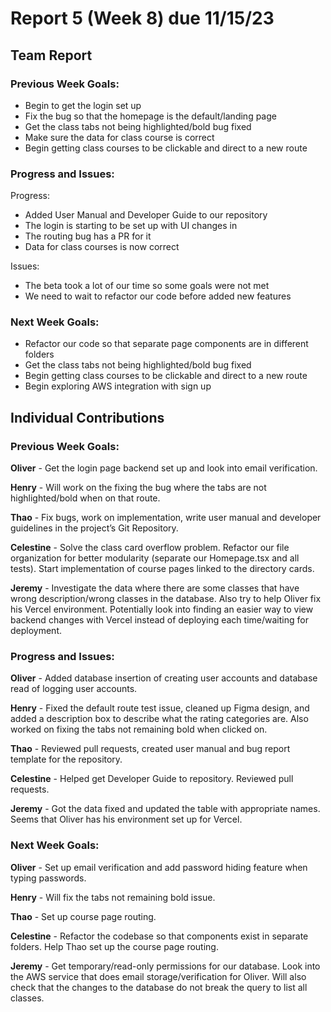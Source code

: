 # Report 5 (Week 8) due 11/15/23

## Team Report

### Previous Week Goals:

- Begin to get the login set up
- Fix the bug so that the homepage is the default/landing page
- Get the class tabs not being highlighted/bold bug fixed
- Make sure the data for class course is correct
- Begin getting class courses to be clickable and direct to a new route

### Progress and Issues:

Progress:
- Added User Manual and Developer Guide to our repository
- The login is starting to be set up with UI changes in
- The routing bug has a PR for it
- Data for class courses is now correct

Issues:
- The beta took a lot of our time so some goals were not met
- We need to wait to refactor our code before added new features

### Next Week Goals: 

- Refactor our code so that separate page components are in different folders
- Get the class tabs not being highlighted/bold bug fixed
- Begin getting class courses to be clickable and direct to a new route
- Begin exploring AWS integration with sign up

## Individual Contributions

### Previous Week Goals:

**Oliver** - Get the login page backend set up and look into email verification.

**Henry** - Will work on the fixing the bug where the tabs are not highlighted/bold when on that route.

**Thao** - Fix bugs, work on implementation, write user manual and developer guidelines in the project’s Git Repository.

**Celestine** -  Solve the class card overflow problem. Refactor our file organization for better modularity (separate our Homepage.tsx and all tests). Start implementation of course pages linked to the directory cards.

**Jeremy** - Investigate the data where there are some classes that have wrong description/wrong classes in the database. Also try to help Oliver fix his Vercel environment. Potentially look into finding an easier way to view backend changes with Vercel instead of deploying each time/waiting for deployment.

### Progress and Issues:

**Oliver** - Added database insertion of creating user accounts and database read of logging user accounts.

**Henry** - Fixed the default route test issue, cleaned up Figma design, and added a description box to describe what the rating categories are. Also worked on fixing the tabs not remaining bold when clicked on.

**Thao** - Reviewed pull requests, created user manual and bug report template for the repository.

**Celestine** - Helped get Developer Guide to repository. Reviewed pull requests.

**Jeremy** - Got the data fixed and updated the table with appropriate names. Seems that Oliver has his environment set up for Vercel.

### Next Week Goals:

**Oliver** - Set up email verification and add password hiding feature when typing passwords.

**Henry** - Will fix the tabs not remaining bold issue.

**Thao** - Set up course page routing.

**Celestine** - Refactor the codebase so that components exist in separate folders. Help Thao set up the course page routing.

**Jeremy** - Get temporary/read-only permissions for our database. Look into the AWS service that does email storage/verification for Oliver. Will also check that the changes to the database do not break the query to list all classes.
